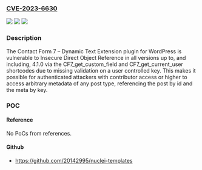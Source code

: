 ### [CVE-2023-6630](https://cve.mitre.org/cgi-bin/cvename.cgi?name=CVE-2023-6630)
![](https://img.shields.io/static/v1?label=Product&message=Contact%20Form%207%20%E2%80%93%20Dynamic%20Text%20Extension&color=blue)
![](https://img.shields.io/static/v1?label=Version&message=*%3C%3D%204.1.0%20&color=brighgreen)
![](https://img.shields.io/static/v1?label=Vulnerability&message=CWE-359%20Exposure%20of%20Private%20Information%20('Privacy%20Violation')&color=brighgreen)

### Description

The Contact Form 7 – Dynamic Text Extension plugin for WordPress is vulnerable to Insecure Direct Object Reference in all versions up to, and including, 4.1.0 via the CF7_get_custom_field and CF7_get_current_user shortcodes due to missing validation on a user controlled key. This makes it possible for authenticated attackers with contributor access or higher to access arbitrary metadata of any post type, referencing the post by id and the meta by key.

### POC

#### Reference
No PoCs from references.

#### Github
- https://github.com/20142995/nuclei-templates

